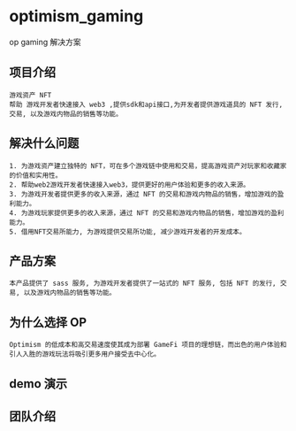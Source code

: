 # optimism_gaming

op gaming 解决方案

## 项目介绍

    游戏资产 NFT
    帮助 游戏开发者快速接入 web3 ,提供sdk和api接口,为开发者提供游戏道具的 NFT 发行, 交易, 以及游戏内物品的销售等功能。

## 解决什么问题

    1. 为游戏资产建立独特的 NFT，可在多个游戏链中使用和交易，提高游戏资产对玩家和收藏家的价值和实用性。
    2. 帮助web2游戏开发者快速接入web3，提供更好的用户体验和更多的收入来源。
    3. 为游戏开发者提供更多的收入来源，通过 NFT 的交易和游戏内物品的销售，增加游戏的盈利能力。
    4. 为游戏玩家提供更多的收入来源，通过 NFT 的交易和游戏内物品的销售，增加游戏的盈利能力。
    5. 借用NFT交易所能力, 为游戏提供交易所功能, 减少游戏开发者的开发成本。

## 产品方案

    本产品提供了 sass 服务, 为游戏开发者提供了一站式的 NFT 服务, 包括 NFT 的发行, 交易, 以及游戏内物品的销售等功能。

## 为什么选择 OP

    Optimism 的低成本和高交易速度使其成为部署 GameFi 项目的理想链，而出色的用户体验和引人入胜的游戏玩法将吸引更多用户接受去中心化。

## demo 演示

## 团队介绍
